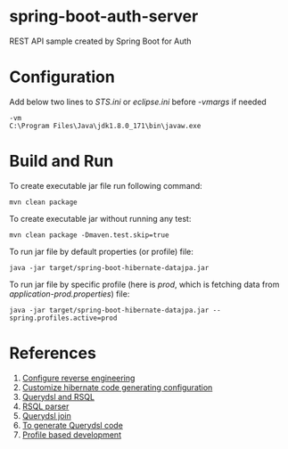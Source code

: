 # spring-boot-auth-server
REST API sample created by Spring Boot for Auth
# Configuration
Add below two lines to *STS.ini* or *eclipse.ini* before *-vmargs* if needed
```
-vm
C:\Program Files\Java\jdk1.8.0_171\bin\javaw.exe
```
# Build and Run
To create executable jar file run following command:
```
mvn clean package
```
To create executable jar without running any test:
```
mvn clean package -Dmaven.test.skip=true
```
To run jar file by default properties (or profile) file:
```
java -jar target/spring-boot-hibernate-datajpa.jar
```
To run jar file by specific profile (here is *prod*, which is fetching data from *application-prod.properties*) file:
```
java -jar target/spring-boot-hibernate-datajpa.jar --spring.profiles.active=prod
```
# References
1. [Configure reverse engineering](http://www.codejava.net/frameworks/hibernate/java-hibernate-reverse-engineering-tutorial-with-eclipse-and-mysql)
2. [Customize hibernate code generating configuration](http://www.codejava.net/frameworks/hibernate/how-to-customize-hibernate-reverse-engineering-code-generation)
3. [Querydsl and RSQL](https://github.com/eugenp/tutorials/tree/master/spring-rest-query-language)
4. [RSQL parser](https://github.com/jirutka/rsql-parser)
5. [Querydsl join](https://stackoverflow.com/questions/47661028/querydsl-how-to-write-a-complex-query?utm_medium=organic&utm_source=google_rich_qa&utm_campaign=google_rich_qa) 
6. [To generate Querydsl code](https://stackoverflow.com/questions/24482259/eclipse-issue-with-maven-build-and-jdk-when-generating-qclasses-in-querydsl) 
7. [Profile based development](https://www.youtube.com/watch?v=0zjQX7WwjrI&feature=youtu.be&list=PLGDwUiT1wr6-Fn3N2oqJpTdhGjFHnIIKY)
